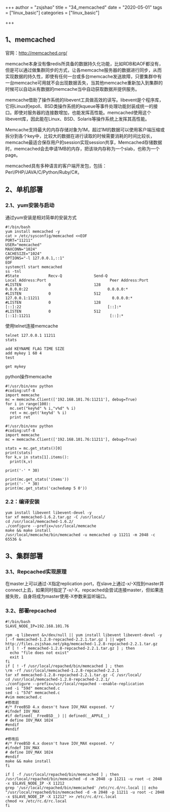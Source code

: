 +++
author = "zsjshao"
title = "34_memcached"
date = "2020-05-01"
tags = ["linux_basic"]
categories = ["linux_basic"]

+++

## 1、memcached

官网：http://memcached.org/

memcache本身没有像redis所具备的数据持久化功能，比如RDB和AOF都没有，但是可以通过做集群同步的方式，让各memcache服务器的数据进行同步，从而实现数据的持久性，即使有任何一台或多台memcache发送故障，只要集群中有一台memcache可用就不会出现数据丢失，当其他memcache重新加入到集群的时候可以自动从有数据的memcache当中自动获取数据并提供服务。

memcache借助了操作系统的libevent工具做高效的读写。libevent是个程序库，它将Linux的epoll、BSD类操作系统的kqueue等事件处理功能封装成统一的接口。即使对服务器的连接数增加，也能发挥高性能。memcached使用这个libevent库，因此能在Linux、BSD、Solaris等操作系统上发挥其高性能。

Memcache支持最大的内存存储对象为1M，超过1M的数据可以使用客户端压缩或拆分到各个key中，比较大的数据在进行读取的时候需要消耗的时间比较长，memcache最适合保存用户的session实现session共享，Memcached存储数据时，memcached会去申请1MB的内存，把该块内存称为一个slab，也称为一个page。

memcached具有多种语言的客户端开发包，包括：Perl/PHP/JAVA/C/Python/Ruby/C#。

## 2、单机部署

### 2.1、yum安装与启动

通过yum安装是相对简单的安装方式

```
#!/bin/bash
yum install memcached -y
cat > /etc/sysconfig/memcached <<EOF
PORT="11211"
USER="memcached"
MAXCONN="1024"
CACHESIZE="1024"
OPTIONS="-l 127.0.0.1,::1"
EOF
systemctl start memcached
ss -tnl
#State             Recv-Q              Send-Q                            Local Address:Port                            Peer Address:Port             
#LISTEN            0                   128                                     0.0.0.0:22                                   0.0.0.0:*                
#LISTEN            0                   512                                   127.0.0.1:11211                                0.0.0.0:*                
#LISTEN            0                   128                                        [::]:22                                      [::]:*                
#LISTEN            0                   512                                       [::1]:11211                                   [::]:*                
```

使用telnet连接memcache

```
telnet 127.0.0.1 11211
stats

add KEYNAME FLAG TIME SIZE
add mykey 1 60 4
test

get mykey
```

python操作memcache

```
#!/usr/bin/env python
#coding:utf-8 
import memcache 
mc = memcache.Client(['192.168.101.76:11211'], debug=True) 
for i in range(100): 
  mc.set("key%d" % i,"v%d" % i) 
  ret = mc.get('key%d' % i) 
  print ret

#!/usr/bin/env python
#coding:utf-8 
import memcache 
mc = memcache.Client(['192.168.101.76:11211'], debug=True) 

stats = mc.get_stats()[0]
print(stats)
for k,v in stats[1].items():
  print(k,v)

print('-' * 30)

print(mc.get_stats('items'))
print('-' * 30)
print(mc.get_stats('cachedump 5 0'))

```

### 2.2：编译安装

```
yum install libevent libevent-devel -y
tar xf memcached-1.6.2.tar.gz -C /usr/local/
cd /usr/local/memcached-1.6.2/
./configure --prefix=/usr/local/memcache
make && make install
/usr/local/memcache/bin/memcached -u memcached -p 11211 -m 2048 -c 65536 &
```

## 3、集群部署

### 3.1、Repcached实现原理

在master上可以通过-X指定replication port，在slave上通过-x/-X找到master并connect上去，如果同时指定了-x/-X，repcached会尝试连接master，但如果连接失败，自身将成为master使用-X参数来监听端口。

### 3.2、部署repcached

```
#!/bin/bash
SLAVE_NODE_IP=192.168.101.76

rpm -q libevent &>/dev/null || yum install libevent libevent-devel -y
[ -f memcached-1.2.8-repcached-2.2.1.tar.gz ] || wget http://files.zsjshao.net/pkg/memcached-1.2.8-repcached-2.2.1.tar.gz
if [ ! -f memcached-1.2.8-repcached-2.2.1.tar.gz ] ; then
  echo "file does not exist"
  exit 1
fi
if [ ! -f /usr/local/repached/bin/memcached ] ; then
\rm -rf /usr/local/memcached-1.2.8-repcached-2.2.1
tar xf memcached-1.2.8-repcached-2.2.1.tar.gz -C /usr/local/
cd /usr/local/memcached-1.2.8-repcached-2.2.1/
./configure --prefix=/usr/local/repached --enable-replication
sed -i "59d" memcached.c
sed -i "57d" memcached.c
#vim memcached.c
#修改前
#/* FreeBSD 4.x doesn't have IOV_MAX exposed. */
#ifndef IOV_MAX
#if defined(__FreeBSD__) || defined(__APPLE__)
# define IOV_MAX 1024
#endif
#endif

#修改后
#/* FreeBSD 4.x doesn't have IOV_MAX exposed. */
#ifndef IOV_MAX
# define IOV_MAX 1024
#endif
make && make install
fi

if [ -f /usr/local/repached/bin/memcached ] ; then
/usr/local/repached/bin/memcached -d -m 2048 -p 11211 -u root -c 2048 -x $SLAVE_NODE_IP -X 11212
grep '/usr/local/repached/bin/memcached' /etc/rc.d/rc.local || echo "/usr/local/repached/bin/memcached -d -m 2048 -p 11211 -u root -c 2048 -x $SLAVE_NODE_IP -X 11212" >> /etc/rc.d/rc.local
chmod +x /etc/rc.d/rc.local
fi
```

